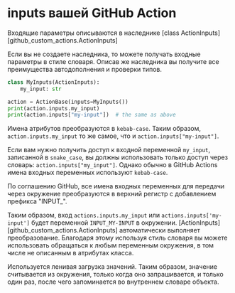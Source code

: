 # inputs вашей GitHub Action

Входящие параметры описываются в наследнике 
[class ActionInputs][github_custom_actions.ActionInputs]

Если вы не создаете наследника, то можете получать входные параметры в стиле словаря.
Описав же наследника вы получите все преимущества автодополнения и проверки типов.

```python
class MyInputs(ActionInputs):
    my_input: str

action = ActionBase(inputs=MyInputs())
print(action.inputs.my_input)
print(action.inputs["my-input"])  # the same as above
```


Имена атрибутов преобразуются в `kebab-case`. 
Таким образом, `action.inputs.my_input` то же самое, что и `action.inputs["my-input"]`.

Если вам нужно получить доступ к входной переменной `my_input`, записанной в `snake_case`, 
вы должны использовать только доступ через словарь: `action.inputs["my_input"]`. 
Однако обычно в GitHub Actions имена входных переменных используют `kebab-case`.

По соглашению GitHub, все имена входных переменных для передачи через окружение преобразуются 
в верхний регистр с добавлением префикса "INPUT_". 

Таким образом, вход `actions.inputs.my_input` или `actions.inputs['my-input']` будет переменной `INPUT_MY-INPUT` в окружении. 
[ActionInputs][github_custom_actions.ActionInputs] автоматически выполняет преобразование.
Благодаря этому используя стиль словаря вы можете использовать обращаться к любым переменным окружения,
в том числе не описанным в атрибутах класса.

Используется ленивая загрузка значений. 
Таким образом, значение считывается из окружения, только когда оно запрашивается, и только один раз,
после чего запоминается во внутреннем словаре объекта.
